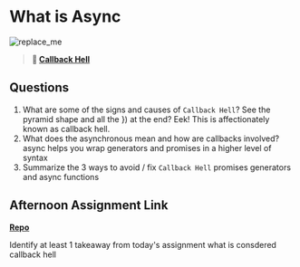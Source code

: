 # What is Async

![replace_me](https://codeworks.blob.core.windows.net/public/assets/img/illustrations/placeholder.svg)

> **📖 [Callback Hell](https://codeworksacademy.com/fs-student-guide/resources/wk4/01-Callbacks)**

## Questions

1. What are some of the signs and causes of `Callback Hell`?
See the pyramid shape and all the }) at the end? Eek! This is affectionately known as callback hell.
2. What does the asynchronous mean and how are callbacks involved?
async helps you wrap generators and promises in a higher level of syntax
3. Summarize the 3 ways to avoid / fix `Callback Hell`
promises generators and async functions
## Afternoon Assignment Link

**[Repo](https://github.com/brysonrupp/trivia-db)**

Identify at least 1 takeaway from today's assignment
what is consdered callback hell